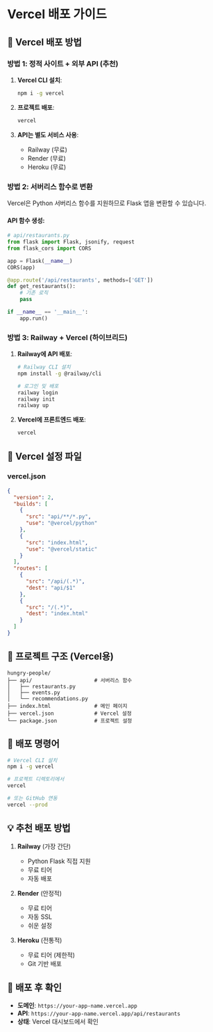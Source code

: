 # Vercel 배포 가이드

## 🚀 Vercel 배포 방법

### 방법 1: 정적 사이트 + 외부 API (추천)

1. **Vercel CLI 설치**:
   ```bash
   npm i -g vercel
   ```

2. **프로젝트 배포**:
   ```bash
   vercel
   ```

3. **API는 별도 서비스 사용**:
   - Railway (무료)
   - Render (무료)
   - Heroku (무료)

### 방법 2: 서버리스 함수로 변환

Vercel은 Python 서버리스 함수를 지원하므로 Flask 앱을 변환할 수 있습니다.

#### API 함수 생성:
```python
# api/restaurants.py
from flask import Flask, jsonify, request
from flask_cors import CORS

app = Flask(__name__)
CORS(app)

@app.route('/api/restaurants', methods=['GET'])
def get_restaurants():
    # 기존 로직
    pass

if __name__ == '__main__':
    app.run()
```

### 방법 3: Railway + Vercel (하이브리드)

1. **Railway에 API 배포**:
   ```bash
   # Railway CLI 설치
   npm install -g @railway/cli
   
   # 로그인 및 배포
   railway login
   railway init
   railway up
   ```

2. **Vercel에 프론트엔드 배포**:
   ```bash
   vercel
   ```

## 🔧 Vercel 설정 파일

### vercel.json
```json
{
  "version": 2,
  "builds": [
    {
      "src": "api/**/*.py",
      "use": "@vercel/python"
    },
    {
      "src": "index.html",
      "use": "@vercel/static"
    }
  ],
  "routes": [
    {
      "src": "/api/(.*)",
      "dest": "api/$1"
    },
    {
      "src": "/(.*)",
      "dest": "index.html"
    }
  ]
}
```

## 📁 프로젝트 구조 (Vercel용)

```
hungry-people/
├── api/                    # 서버리스 함수
│   ├── restaurants.py
│   ├── events.py
│   └── recommendations.py
├── index.html              # 메인 페이지
├── vercel.json             # Vercel 설정
└── package.json            # 프로젝트 설정
```

## 🚀 배포 명령어

```bash
# Vercel CLI 설치
npm i -g vercel

# 프로젝트 디렉토리에서
vercel

# 또는 GitHub 연동
vercel --prod
```

## 💡 추천 배포 방법

1. **Railway** (가장 간단)
   - Python Flask 직접 지원
   - 무료 티어
   - 자동 배포

2. **Render** (안정적)
   - 무료 티어
   - 자동 SSL
   - 쉬운 설정

3. **Heroku** (전통적)
   - 무료 티어 (제한적)
   - Git 기반 배포

## 🔗 배포 후 확인

- **도메인**: `https://your-app-name.vercel.app`
- **API**: `https://your-app-name.vercel.app/api/restaurants`
- **상태**: Vercel 대시보드에서 확인
